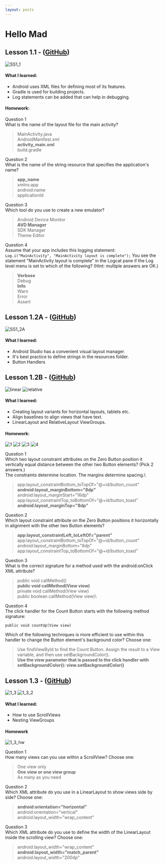```yaml
---
layout: posts
---
```


# Hello Mad

## Lesson 1.1 - ([GitHub](https://github.com/mgatesdehn/CS5520/tree/main/Assignment1/lesson1_1))
![SS1_1](https://raw.githubusercontent.com/mgatesdehn/CS5520/gh-pages/images/Assignment1/1_1.png)

#### What I learned:
- Android uses XML files for defining most of its features.
- Gradle is used for building projects.
- Log statements can be added that can help in debugging.

#### Homework:
Question 1\
What is the name of the layout file for the main activity?

> MainActivity.java\
    AndroidManifest.xml\
    **activity_main.xml**\
    build.gradle

Question 2\
What is the name of the string resource that specifies the application's name?

> **app_name**\
    xmlns:app\
    android:name\
    applicationId

Question 3\
Which tool do you use to create a new emulator?

>Android Device Monitor\
    **AVD Manager** \
    SDK Manager\
    Theme Editor

Question 4\
Assume that your app includes this logging statement:
`Log.i("MainActivity", "MainActivity layout is complete");`
You see the statement "MainActivity layout is complete" in the Logcat pane if the Log level menu is set to which of the following? (Hint: multiple answers are OK.)

> **Verbose**\
    Debug\
    **Info**\
    Warn\
    Error\
    Assert

## Lesson 1.2A - ([GitHub](https://github.com/mgatesdehn/CS5520/tree/main/Assignment1/lesson1_2))
![SS1_2A](https://raw.githubusercontent.com/mgatesdehn/CS5520/gh-pages/images/Assignment1/1_2A.png)
#### What I learned:
- Android Studio has a convenient visual layout manager.
- It's best practice to define strings in the resources folder.
- Button Handlers

## Lesson 1.2B - ([GitHub](https://github.com/mgatesdehn/CS5520/tree/main/Assignment1/lesson1_2))
![linear](https://raw.githubusercontent.com/mgatesdehn/CS5520/gh-pages/images/Assignment1/linear.png)
![relative](https://raw.githubusercontent.com/mgatesdehn/CS5520/gh-pages/images/Assignment1/relative.png)

#### What I learned:
- Creating layout variants for horizontal layouts, tablets etc.
- Align baselines to align views that have text.
- LinearLayout and RelativeLayout ViewGroups.

#### Homework:
![1](https://raw.githubusercontent.com/mgatesdehn/CS5520/gh-pages/images/Assignment1/1.png)
![2](https://raw.githubusercontent.com/mgatesdehn/CS5520/gh-pages/images/Assignment1/2.png)
![3](https://raw.githubusercontent.com/mgatesdehn/CS5520/gh-pages/images/Assignment1/3.png)
![4](https://raw.githubusercontent.com/mgatesdehn/CS5520/gh-pages/images/Assignment1/4.png)

Question 1\
Which two layout constraint attributes on the Zero Button position it vertically equal distance between the other two Button elements? (Pick 2 answers.)\
The constraints determine location. The margins determine spacing.\

> app:layout_constraintBottom_toTopOf="@+id/button_count"\
    **android:layout_marginBottom="8dp"**\
    android:layout_marginStart="16dp"\
    app:layout_constraintTop_toBottomOf="@+id/button_toast"\
    **android:layout_marginTop="8dp"**

Question 2\
Which layout constraint attribute on the Zero Button positions it horizontally in alignment with the other two Button elements?

> **app:layout_constraintLeft_toLeftOf="parent"**\
    app:layout_constraintBottom_toTopOf="@+id/button_count"\
    android:layout_marginBottom="8dp"\
    app:layout_constraintTop_toBottomOf="@+id/button_toast"

Question 3\
What is the correct signature for a method used with the android:onClick XML attribute?

> public void callMethod()\
    **public void callMethod(View view)**\
    private void callMethod(View view)\
    public boolean callMethod(View view)\

Question 4\
The click handler for the Count Button starts with the following method signature:

    public void countUp(View view)

Which of the following techniques is more efficient to use within this handler to change the Button element's background color? Choose one:

> Use findViewById to find the Count Button. Assign the result to a View variable, and then use setBackgroundColor().\
    **Use the view parameter that is passed to the click handler with setBackgroundColor(): view.setBackgroundColor()**

## Lesson 1.3 - ([GitHub](https://github.com/mgatesdehn/CS5520/tree/main/Assignment1/lesson1_3))
![1_3](https://raw.githubusercontent.com/mgatesdehn/CS5520/gh-pages/images/Assignment1/1_3.png)
![1_3_2](https://raw.githubusercontent.com/mgatesdehn/CS5520/gh-pages/images/Assignment1/1_3_2.png)
#### What I learned:
- How to use ScrollViews
- Nesting ViewGroups

#### Homework
![1_3_hw](https://raw.githubusercontent.com/mgatesdehn/CS5520/gh-pages/images/Assignment1/1_3_hw.png)

Question 1\
How many views can you use within a ScrollView? Choose one:

> One view only\
    **One view or one view group**\
    As many as you need

Question 2\
Which XML attribute do you use in a LinearLayout to show views side by side? Choose one:

> **android:orientation="horizontal"**\
    android:orientation="vertical"\
    android:layout_width="wrap_content"

Question 3\
Which XML attribute do you use to define the width of the LinearLayout inside the scrolling view? Choose one:

> android:layout_width="wrap_content"\
    **android:layout_width="match_parent"**\
    android:layout_width="200dp"



